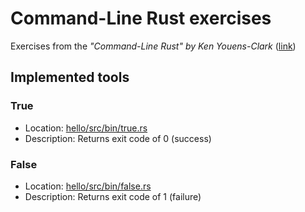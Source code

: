 # Command-Line Rust exercises
Exercises from the *"Command-Line Rust" by Ken Youens-Clark* ([link](https://www.oreilly.com/library/view/command-line-rust/9781098109424/))

## Implemented tools
### True
* Location: [hello/src/bin/true.rs](hello/src/bin/true.rs)
* Description: Returns exit code of 0 (success)

### False
* Location: [hello/src/bin/false.rs](hello/src/bin/false.rs)
* Description: Returns exit code of 1 (failure)
